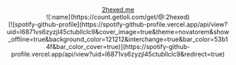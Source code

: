 <div align="center">
<a href='https://2hexed.me/'>2hexed.me</a>
<br />
![:name](https://count.getloli.com/get/@:2hexed)
<br />
[![spotify-github-profile](https://spotify-github-profile.vercel.app/api/view?uid=l6871vs6zyzjl45ctubllclc9&cover_image=true&theme=novatorem&show_offline=true&background_color=121212&interchange=true&bar_color=53b14f&bar_color_cover=true)](https://spotify-github-profile.vercel.app/api/view?uid=l6871vs6zyzjl45ctubllclc9&redirect=true)
<br />
</div>
